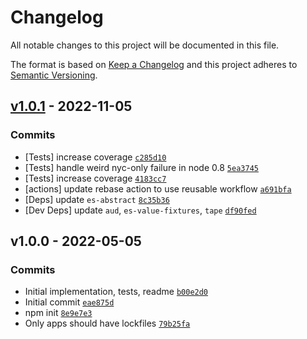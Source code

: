 # Changelog

All notable changes to this project will be documented in this file.

The format is based on [Keep a Changelog](https://keepachangelog.com/en/1.0.0/)
and this project adheres to [Semantic Versioning](https://semver.org/spec/v2.0.0.html).

## [v1.0.1](https://github.com/es-shims/Object.defineProperties/compare/v1.0.0...v1.0.1) - 2022-11-05

### Commits

- [Tests] increase coverage [`c285d10`](https://github.com/es-shims/Object.defineProperties/commit/c285d10e14517e93f7de76c7c6d2df928bbeb23a)
- [Tests] handle weird nyc-only failure in node 0.8 [`5ea3745`](https://github.com/es-shims/Object.defineProperties/commit/5ea3745573d5f4e2fba5b542d8cb40af7713f45a)
- [Tests] increase coverage [`4183cc7`](https://github.com/es-shims/Object.defineProperties/commit/4183cc748dc228c56359269ac0c0a7280451326e)
- [actions] update rebase action to use reusable workflow [`a691bfa`](https://github.com/es-shims/Object.defineProperties/commit/a691bfa0bf158e8469d19e88db8cef0ca3228c84)
- [Deps] update `es-abstract` [`8c35b36`](https://github.com/es-shims/Object.defineProperties/commit/8c35b36e2158d26f1307cc810b2c12fc83be1680)
- [Dev Deps] update `aud`, `es-value-fixtures`, `tape` [`df90fed`](https://github.com/es-shims/Object.defineProperties/commit/df90fed5603439bf42bc70962213904b4c5e279c)

## v1.0.0 - 2022-05-05

### Commits

- Initial implementation, tests, readme [`b00e2d0`](https://github.com/es-shims/Object.defineProperties/commit/b00e2d0f2f0f62738f61b75f2e9131edef7e1d26)
- Initial commit [`eae875d`](https://github.com/es-shims/Object.defineProperties/commit/eae875de9c8c8b6b7a873bef4b34b65ad78e9e2c)
- npm init [`8e9e7e3`](https://github.com/es-shims/Object.defineProperties/commit/8e9e7e3030605f58887247700f17edcba4c6dcb0)
- Only apps should have lockfiles [`79b25fa`](https://github.com/es-shims/Object.defineProperties/commit/79b25fa66d8f76a0a99b12a11560fa3d665d044d)
